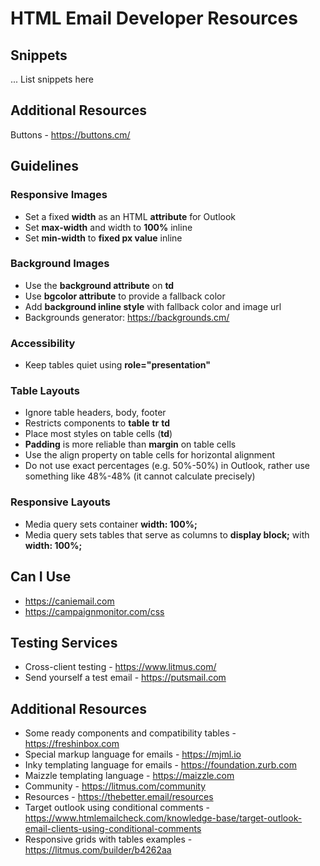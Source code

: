 # HTML Email Developer Resources

## Snippets

... List snippets here

## Additional Resources

Buttons - https://buttons.cm/

## Guidelines

### Responsive Images

- Set a fixed <strong>width</strong> as an HTML <strong>attribute</strong> for Outlook
- Set <strong>max-width</strong> and width to <strong>100%</strong> inline
- Set <strong>min-width</strong> to <strong>fixed px value</strong> inline

### Background Images

- Use the <strong>background attribute</strong> on <strong>td</strong>
- Use <strong>bgcolor attribute</strong> to provide a fallback color
- Add <strong>background inline style</strong> with fallback color and image url
- Backgrounds generator: https://backgrounds.cm/

### Accessibility

- Keep tables quiet using <strong>role="presentation"</strong>

### Table Layouts

- Ignore table headers, body, footer
- Restricts components to <strong>table</strong> <strong>tr</strong> <strong>td</strong>
- Place most styles on table cells (<strong>td</strong>)
- <strong>Padding</strong> is more reliable than <strong>margin</strong> on table cells
- Use the align property on table cells for horizontal alignment
- Do not use exact percentages (e.g. 50%-50%) in Outlook, rather use something like 48%-48% (it cannot calculate precisely)

### Responsive Layouts

- Media query sets container <strong>width: 100%;</strong> 
- Media query sets tables that serve as columns to <strong>display block;</strong> with <strong>width: 100%;</strong>

## Can I Use
- https://caniemail.com
- https://campaignmonitor.com/css

## Testing Services

- Cross-client testing - https://www.litmus.com/
- Send yourself a test email - https://putsmail.com

## Additional Resources

- Some ready components and compatibility tables - https://freshinbox.com
- Special markup language for emails - https://mjml.io
- Inky templating language for emails - https://foundation.zurb.com
- Maizzle templating language - https://maizzle.com
- Community - https://litmus.com/community
- Resources - https://thebetter.email/resources
- Target outlook using conditional comments - https://www.htmlemailcheck.com/knowledge-base/target-outlook-email-clients-using-conditional-comments
- Responsive grids with tables examples - https://litmus.com/builder/b4262aa